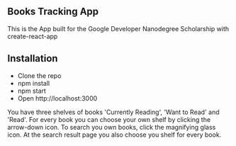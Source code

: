 ## Books Tracking App

This is the App built for the Google Developer Nanodegree Scholarship with create-react-app

## Installation
- Clone the repo
- npm install
- npm start
- Open http://localhost:3000

You have three shelves of books 'Currently Reading', 'Want to Read' and 'Read'.
For every book you can choose your own shelf by clicking the arrow-down icon.
To search you own books, click the magnifying glass icon.
At the search result page you also choose you shelf for every book.
